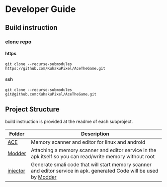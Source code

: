 # Developer Guide

## Build instruction
### clone repo
#### https
```
git clone --recurse-submodules https://github.com/KuhakuPixel/AceTheGame.git
```
#### ssh
```
git clone --recurse-submodules git@github.com:KuhakuPixel/AceTheGame.git
```
## Project Structure
build instruction is provided at the readme of each subproject. 

Folder 			| Description
---------------------- 	| -----------------------------------------------
[ACE](./ACE/) 		| Memory scanner and editor for linux and android
[Modder](./Modder) 	| Attaching a memory scanner and editor service in the apk itself so you can read/write memory without root
[injector](./injector/) | Generate smali code that will start  memory scanner and editor service  in apk. generated Code will be used by [Modder](./Modder)


